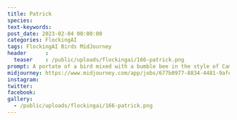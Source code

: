 ```yaml
---
title: Patrick
species: 
text-keywords: 
post_date: 2023-02-04 00:00:00
categories: FlockingAI
tags: FlockingAI Birds MidJourney 
header      :
  teaser    : /public/uploads/flockingai/166-patrick.png
prompt: A portate of a bird mixed with a bumble bee in the style of Camilla D'Errico , on a white background
midjourney: https://www.midjourney.com/app/jobs/677b0977-8834-4481-9afd-c124843c7ca3
instagram: 
twitter: 
facebook: 
gallery: 
  - /public/uploads/flockingai/166-patrick.png
---
```


